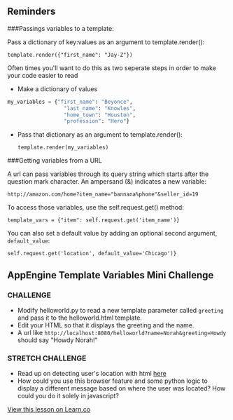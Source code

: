 ## Reminders
###Passings variables to a template:

Pass a dictionary of key:values as an argument to template.render():

  `template.render({"first_name": "Jay-Z"})`

Often times you'll want to do this as two seperate steps in order to make your code easier to read  
* Make a dictionary of values
```python
my_variables = {"first_name": "Beyonce",
                  "last_name": "Knowles",
                  "home_town": "Houston",
                  "profession": "Hero"}
```
* Pass that dictionary as an argument to template.render():

   `template.render(my_variables)`
   

###Getting variables from a URL

A url can pass variables through its query string which starts after the question mark character. An ampersand (&) indicates a new variable:

`http://amazon.com/home?item_name="bannana%phone"&seller_id=19`

To access those variables, use the self.request.get() method:

`template_vars = {"item": self.request.get('item_name')}`

You can also set a default value by adding an optional second argument, `default_value`:

`self.request.get('location', default_value='Chicago')}`

## AppEngine Template Variables Mini Challenge
### CHALLENGE
* Modify helloworld.py to read a new template parameter called `greeting` and pass it to the helloworld.html template. 
* Edit your HTML so that it displays the greeting and the name.
* A url like `http://localhost:8080/helloworld?name=Norah&greeting=Howdy` should say "Howdy Norah!"

### STRETCH CHALLENGE
* Read up on detecting user's location with html [here](http://www.developerdrive.com/2012/01/using-html5-to-determine-user-location/) 
* How could you use this browser feature and some python logic to display a different message based on where the user was located? How could you do it solely in javascript?

<a href='https://learn.co/lessons/cssi-7.2-gae-template-variables-challenge' data-visibility='hidden'>View this lesson on Learn.co</a>
